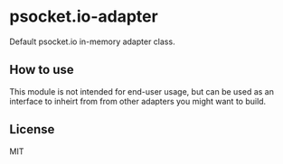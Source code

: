 # psocket.io-adapter

Default psocket.io in-memory adapter class.

## How to use

This module is not intended for end-user usage, but can be used as an
interface to inheirt from from other adapters you might want to build.

## License

MIT